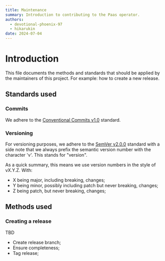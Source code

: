 ```yaml
---
title: Maintenance
summary: Introduction to contributing to the Paas operator.
authors:
  - devotional-phoenix-97
  - hikarukin
date: 2024-07-04
---
```


Introduction
============

This file documents the methods and standards that should be applied by the maintainers
of this project. For example: how to create a new release.

Standards used
--------------

### Commits

We adhere to the [Conventional Commits v1.0](https://www.conventionalcommits.org/en/v1.0.0/)
standard.

### Versioning

For versioning purposes, we adhere to the [SemVer v2.0.0](https://semver.org/spec/v2.0.0.html)
standard with a side note that we always prefix the semantic version number with
the character 'v'. This stands for "version".

As a quick summary, this means we use version numbers in the style of vX.Y.Z.
With:

- X being major, including breaking, changes;
- Y being minor, possibly including patch but never breaking, changes;
- Z being patch, but never breaking, changes;

Methods used
------------

### Creating a release

TBD

- Create release branch;
- Ensure completeness;
- Tag release;
